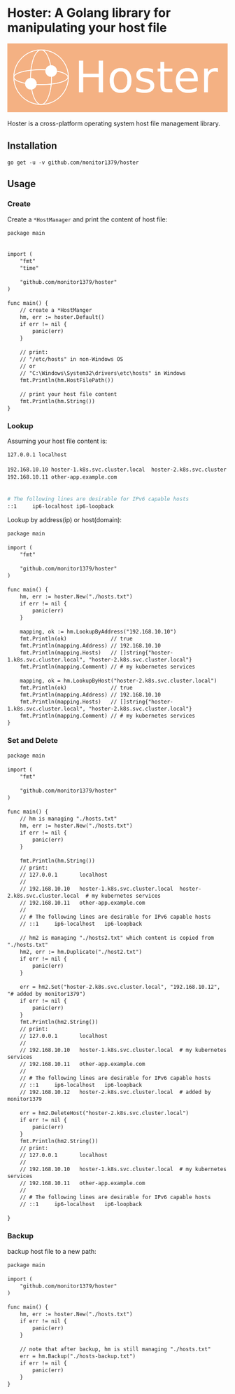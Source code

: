 <!--
 * @Date: 2020-11-29 14:00:53
 * @LastEditors: monitor1379
 * @LastEditTime: 2020-11-29 17:20:07
-->
# Hoster: A Golang library for manipulating your host file

<!-- TODO(monitor1379) hugo  -->

![logo](docs/logo/logo.png)

Hoster is a cross-platform operating system host file management library.

## Installation

```
go get -u -v github.com/monitor1379/hoster
```


## Usage


### Create

Create a `*HostManager` and print the content of host file:

```golang
package main


import (
	"fmt"
	"time"

	"github.com/monitor1379/hoster"
)

func main() {
	// create a *HostManger
	hm, err := hoster.Default()
	if err != nil {
		panic(err)
	}

	// print:
	// "/etc/hosts" in non-Windows OS
	// or
	// "C:\Windows\System32\drivers\etc\hosts" in Windows
	fmt.Println(hm.HostFilePath())

	// print your host file content
	fmt.Println(hm.String())
}

```


### Lookup

Assuming your host file content is:
```bash
127.0.0.1 localhost

192.168.10.10 hoster-1.k8s.svc.cluster.local  hoster-2.k8s.svc.cluster.local    # my kubernetes services
192.168.10.11 other-app.example.com


# The following lines are desirable for IPv6 capable hosts
::1     ip6-localhost ip6-loopback
```

Lookup by address(ip) or host(domain):
```golang
package main

import (
	"fmt"

	"github.com/monitor1379/hoster"
)

func main() {
	hm, err := hoster.New("./hosts.txt")
	if err != nil {
		panic(err)
	}

	mapping, ok := hm.LookupByAddress("192.168.10.10")
	fmt.Println(ok)              // true
	fmt.Println(mapping.Address) // 192.168.10.10
	fmt.Println(mapping.Hosts)   // []string{"hoster-1.k8s.svc.cluster.local", "hoster-2.k8s.svc.cluster.local"}
	fmt.Println(mapping.Comment) // # my kubernetes services

	mapping, ok = hm.LookupByHost("hoster-2.k8s.svc.cluster.local")
	fmt.Println(ok)              // true
	fmt.Println(mapping.Address) // 192.168.10.10
	fmt.Println(mapping.Hosts)   // []string{"hoster-1.k8s.svc.cluster.local", "hoster-2.k8s.svc.cluster.local"}
	fmt.Println(mapping.Comment) // # my kubernetes services
}

```



### Set and Delete


```golang
package main

import (
	"fmt"

	"github.com/monitor1379/hoster"
)

func main() {
	// hm is managing "./hosts.txt"
	hm, err := hoster.New("./hosts.txt")
	if err != nil {
		panic(err)
	}

	fmt.Println(hm.String())
	// print:
	// 127.0.0.1       localhost
	//
	// 192.168.10.10   hoster-1.k8s.svc.cluster.local  hoster-2.k8s.svc.cluster.local  # my kubernetes services
	// 192.168.10.11   other-app.example.com
	//
	// # The following lines are desirable for IPv6 capable hosts
	// ::1     ip6-localhost   ip6-loopback

	// hm2 is managing "./hosts2.txt" which content is copied from "./hosts.txt"
	hm2, err := hm.Duplicate("./host2.txt")
	if err != nil {
		panic(err)
	}

	err = hm2.Set("hoster-2.k8s.svc.cluster.local", "192.168.10.12", "# added by monitor1379")
	if err != nil {
		panic(err)
	}
	fmt.Println(hm2.String())
	// print:
	// 127.0.0.1       localhost
	//
	// 192.168.10.10   hoster-1.k8s.svc.cluster.local  # my kubernetes services
	// 192.168.10.11   other-app.example.com
	//
	// # The following lines are desirable for IPv6 capable hosts
	// ::1     ip6-localhost   ip6-loopback
	// 192.168.10.12   hoster-2.k8s.svc.cluster.local  # added by monitor1379

	err = hm2.DeleteHost("hoster-2.k8s.svc.cluster.local")
	if err != nil {
		panic(err)
	}
	fmt.Println(hm2.String())
	// print:
	// 127.0.0.1       localhost
	//
	// 192.168.10.10   hoster-1.k8s.svc.cluster.local  # my kubernetes services
	// 192.168.10.11   other-app.example.com
	//
	// # The following lines are desirable for IPv6 capable hosts
	// ::1     ip6-localhost   ip6-loopback

}

```

### Backup

backup host file to a new path:
```golang
package main

import (
	"github.com/monitor1379/hoster"
)

func main() {
	hm, err := hoster.New("./hosts.txt")
	if err != nil {
		panic(err)
	}

	// note that after backup, hm is still managing "./hosts.txt"
	err = hm.Backup("./hosts-backup.txt")
	if err != nil {
		panic(err)
	}
}

```